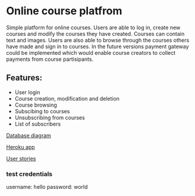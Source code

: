 # Online course platfrom

Simple platform for online courses. Users are able to log in, create new courses and modify the courses they have created. Courses can contain text and images. Users are also able to browse through the courses others have made and sign in to courses. In the future versions payment gateway could be implemented which would enable course creators to collect payments from course partisipants.

## Features:

* User login
* Course creation, modification and deletion
* Course browsing
* Subscibing to courses
* Unsubscribing from courses
* List of subscribers

[Database diagram](https://github.com/Aleksipa/online_course_platfrom/blob/master/documentation/Screenshot%202020-03-17%20at%2018.58.02.png)

[Heroku app](https://online-course-platform.herokuapp.com/)

[User stories](https://github.com/Aleksipa/online_course_platfrom/blob/master/documentation/user_stories.md)

### test credentials
username: hello
password: world